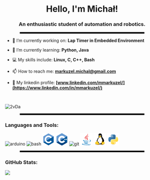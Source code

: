 <h1 align="center">Hello, I'm Michał!</h1>
<h3 align="center">An enthusiastic student of automation and robotics.</h3>

<hr style="border: 2px solid black; width: 80%; margin: auto;">

- 🔭 I’m currently working on: **Lap Timer in Embedded Environment**

- 🌱 I’m currently learning: **Python, Java**

- 💻 My skills include: **Linux, C, C++, Bash**

- 📫 How to reach me: **markuzel.michal@gmail.com**

- 📄 My linkedin profile: **[www.linkedin.com/mmarkuzel/](https://www.linkedin.com/in/mmarkuzel/)**

<br>


![2vDa](https://github.com/user-attachments/assets/7cf73005-c07b-43bb-9e30-41bb73de5b78)

<hr style="border: 2px solid black; width: 80%; margin: auto;">

<h3 align="left">Languages and Tools:</h3>
<p align="left"> 
    <img src="https://cdn.worldvectorlogo.com/logos/arduino-1.svg" alt="arduino" width="40" height="40"/> 
    <img src="https://www.vectorlogo.zone/logos/gnu_bash/gnu_bash-icon.svg" alt="bash" width="40" height="40"/> 
    <img src="https://raw.githubusercontent.com/devicons/devicon/master/icons/c/c-original.svg" alt="c" width="40" height="40"/> 
    <img src="https://raw.githubusercontent.com/devicons/devicon/master/icons/cplusplus/cplusplus-original.svg" alt="cplusplus" width="40" height="40"/> 
    <img src="https://www.vectorlogo.zone/logos/git-scm/git-scm-icon.svg" alt="git" width="40" height="40"/> 
    <img src="https://raw.githubusercontent.com/devicons/devicon/master/icons/java/java-original.svg" alt="java" width="40" height="40"/> 
    <img src="https://raw.githubusercontent.com/devicons/devicon/master/icons/linux/linux-original.svg" alt="linux" width="40" height="40"/> 
    <img src="https://raw.githubusercontent.com/devicons/devicon/master/icons/python/python-original.svg" alt="python" width="40" height="40"/> 
</p>

<hr style="border: 2px solid black; width: 80%; margin: auto;">

<h3 align="left">GitHub Stats:</h3>

![](https://github-readme-stats.vercel.app/api/top-langs/?username=mich-mar&theme=github_dark_dimmed&hide_border=false&include_all_commits=false&count_private=false&layout=compact)
